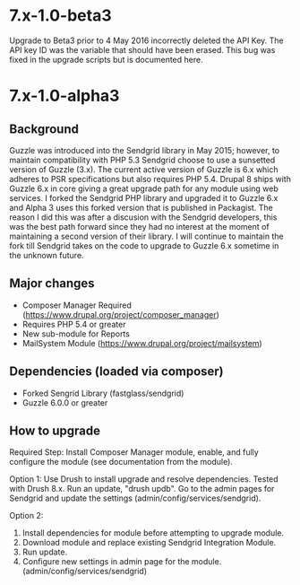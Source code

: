 7.x-1.0-beta3
================================================================================
Upgrade to Beta3 prior to 4 May 2016 incorrectly deleted the API Key. The API
key ID was the variable that should have been erased. This bug was fixed in the
upgrade scripts but is documented here.

7.x-1.0-alpha3
================================================================================

Background
--------------------------------------------------------------------------------
Guzzle was introduced into the Sendgrid library in May 2015; however, to 
maintain compatibility with PHP 5.3 Sendgrid choose to use a sunsetted version 
of Guzzle (3.x). The current active version of Guzzle is 6.x which adheres to 
PSR specifications but also requires PHP 5.4. Drupal 8 ships with Guzzle 6.x in
core giving a great upgrade path for any module using web services. I forked 
the Sendgrid PHP library and upgraded it to Guzzle 6.x and Alpha 3 uses this 
forked version that is published in Packagist. The reason I did this was after 
a discusion with the Sendgrid developers, this was the best path forward since 
they had no interest at the moment of maintaining a second version of their 
library. I will continue to maintain the fork till Sendgrid takes on the code to 
upgrade to Guzzle 6.x sometime in the unknown future.

Major changes
--------------------------------------------------------------------------------
* Composer Manager Required (https://www.drupal.org/project/composer_manager)
* Requires PHP 5.4 or greater
* New sub-module for Reports
* MailSystem Module (https://www.drupal.org/project/mailsystem)

Dependencies (loaded via composer)
--------------------------------------------------------------------------------
* Forked Sengrid Library (fastglass/sendgrid)
* Guzzle 6.0.0 or greater

How to upgrade
--------------------------------------------------------------------------------
Required Step:
Install Composer Manager module, enable, and fully configure the module (see
documentation from the module).

Option 1:
Use Drush to install upgrade and resolve dependencies. Tested with Drush 8.x.
Run an update, "drush updb". Go to the admin pages for Sendgrid and update the
settings (admin/config/services/sendgrid).

Option 2:
1. Install dependencies for module before attempting to upgrade module.
2. Download module and replace existing Sendgrid Integration Module.
3. Run update.
4. Configure new settings in admin page for the module. 
   (admin/config/services/sendgrid)